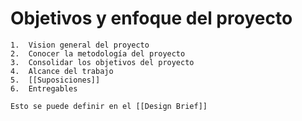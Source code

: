 

<div class="head"><h1>Objetivos y enfoque del proyecto</h1></div>

````ad-tip
1.  Vision general del proyecto
2.  Conocer la metodología del proyecto
3.  Consolidar los objetivos del proyecto
4.  Alcance del trabajo
5.  [[Suposiciones]]
6.  Entregables

Esto se puede definir en el [[Design Brief]]
````

